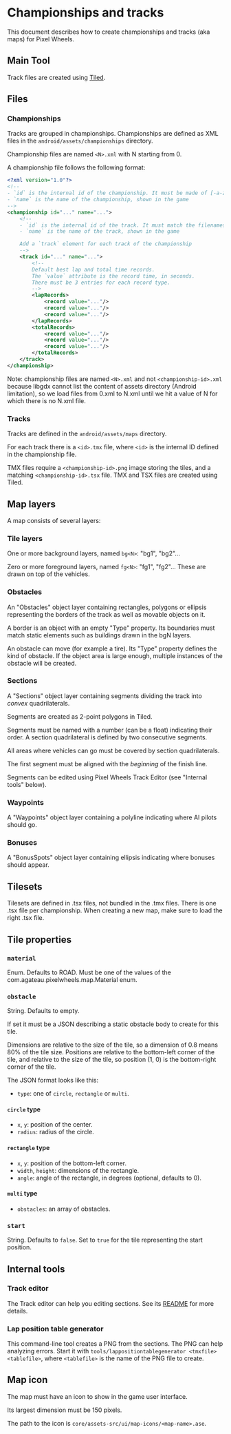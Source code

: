 # Championships and tracks

This document describes how to create championships and tracks (aka maps) for Pixel Wheels.

## Main Tool

Track files are created using [Tiled](http://mapeditor.org).

## Files

### Championships

Tracks are grouped in championships. Championships are defined as XML files in the `android/assets/championships` directory.

Championship files are named `<N>.xml` with N starting from 0.

A championship file follows the following format:

```xml
<?xml version="1.0"?>
<!--
- `id` is the internal id of the championship. It must be made of [-a-z0-9] characters
- `name` is the name of the championship, shown in the game
-->
<championship id="..." name="...">
    <!--
    - `id` is the internal id of the track. It must match the filenames for the track (see below)
    - `name` is the name of the track, shown in the game

    Add a `track` element for each track of the championship
    -->
    <track id="..." name="...">
        <!--
        Default best lap and total time records.
        The `value` attribute is the record time, in seconds.
        There must be 3 entries for each record type.
        -->
        <lapRecords>
            <record value="..."/>
            <record value="..."/>
            <record value="..."/>
        </lapRecords>
        <totalRecords>
            <record value="..."/>
            <record value="..."/>
            <record value="..."/>
        </totalRecords>
    </track>
</championship>
```

Note: championship files are named `<N>.xml` and not `<championship-id>.xml` because libgdx cannot list the content of assets directory (Android limitation), so we load files from 0.xml to N.xml until we hit a value of N for which there is no N.xml file.

### Tracks

Tracks are defined in the `android/assets/maps` directory.

For each track there is a `<id>.tmx` file, where `<id>` is the internal ID defined in the championship file.

TMX files require a `<championship-id>.png` image storing the tiles, and a matching `<championship-id>.tsx` file. TMX and TSX files are created using Tiled.

## Map layers

A map consists of several layers:

### Tile layers

One or more background layers, named `bg<N>`: "bg1", "bg2"...

Zero or more foreground layers, named `fg<N>`: "fg1", "fg2"... These are drawn on top of the vehicles.

### Obstacles

An "Obstacles" object layer containing rectangles, polygons or ellipsis representing the borders of the track as well as movable objects on it.

A border is an object with an empty "Type" property. Its boundaries must match static elements such as buildings drawn in the bgN layers.

An obstacle can move (for example a tire). Its "Type" property defines the kind of obstacle. If the object area is large enough, multiple instances of the obstacle will be created.

### Sections

A "Sections" object layer containing segments dividing the track into *convex* quadrilaterals.

Segments are created as 2-point polygons in Tiled.

Segments must be named with a number (can be a float) indicating their order. A section quadrilateral is defined by two consecutive segments.

All areas where vehicles can go must be covered by section quadrilaterals.

The first segment must be aligned with the *beginning* of the finish line.

Segments can be edited using Pixel Wheels Track Editor (see "Internal tools" below).

### Waypoints

A "Waypoints" object layer containing a polyline indicating where AI pilots should go.

### Bonuses

A "BonusSpots" object layer containing ellipsis indicating where bonuses should appear.

## Tilesets

Tilesets are defined in .tsx files, not bundled in the .tmx files. There is one .tsx file per championship. When creating a new map, make sure to load the right .tsx file.

## Tile properties

### `material`

Enum. Defaults to ROAD. Must be one of the values of the com.agateau.pixelwheels.map.Material enum.

### `obstacle`

String. Defaults to empty.

If set it must be a JSON describing a static obstacle body to create for this tile.

Dimensions are relative to the size of the tile, so a dimension of 0.8 means 80% of the tile size.
Positions are relative to the bottom-left corner of the tile, and relative to the size of the tile, so position (1, 0) is the bottom-right corner of the tile.

The JSON format looks like this:

- `type`: one of `circle`, `rectangle` or `multi`.

#### `circle` type

- `x`, `y`: position of the center.
- `radius`: radius of the circle.

#### `rectangle` type

- `x`, `y`: position of the bottom-left corner.
- `width`, `height`: dimensions of the rectangle.
- `angle`: angle of the rectangle, in degrees (optional, defaults to 0).

#### `multi` type

- `obstacles`: an array of obstacles.

### `start`

String. Defaults to `false`. Set to `true` for the tile representing the start position.

## Internal tools

### Track editor

The Track editor can help you editing sections. See its [README][track-editor-README] for more details.

[track-editor-README]: ../tools/src/com/agateau/pixelwheels/tools/trackeditor/README.md

### Lap position table generator

This command-line tool creates a PNG from the sections. The PNG can help analyzing errors. Start it with `tools/lappositiontablegenerator <tmxfile> <tablefile>`, where `<tablefile>` is the name of the PNG file to create.

## Map icon

The map must have an icon to show in the game user interface.

Its largest dimension must be 150 pixels.

The path to the icon is `core/assets-src/ui/map-icons/<map-name>.ase`.
